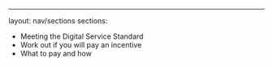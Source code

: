 ---
layout: nav/sections
sections:
  - Meeting the Digital Service Standard
  - Work out if you will pay an incentive
  - What to pay and how
